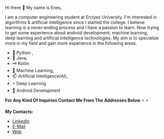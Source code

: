 Hi there 👋
My name is Enes,

I am a computer engineering student at Erciyes University. I'm interested in algorithms & artificial intelligence since I started the college. I believe learning is a never-ending process and I have a passion to learn. Now trying to get some experience about android development, machine learning, deep learning and artificial intelligence technologies. My aim is to specialize more in my field and gain more experience in the following areas.

- 🔭 Python ,
- 🌱 Java,
- 🗝 Kotlin
- 👯 Machine Learning,
- 📫 Artificial Intelligence(AI),
- ⚡ Deep Learning
- 💬 Android Development

**For Any Kind Of Inquiries Contact Me From The Addresses Below**
⚡
⚡

****My Contacts:****
- [Linkedin](https://www.linkedin.com/in/enesgunumdogdu/)
- [E-Mail](mailto:me@enesgunumdogdu.com.tr)
- [Web](https://www.enesgunumdogdu.com.tr)
